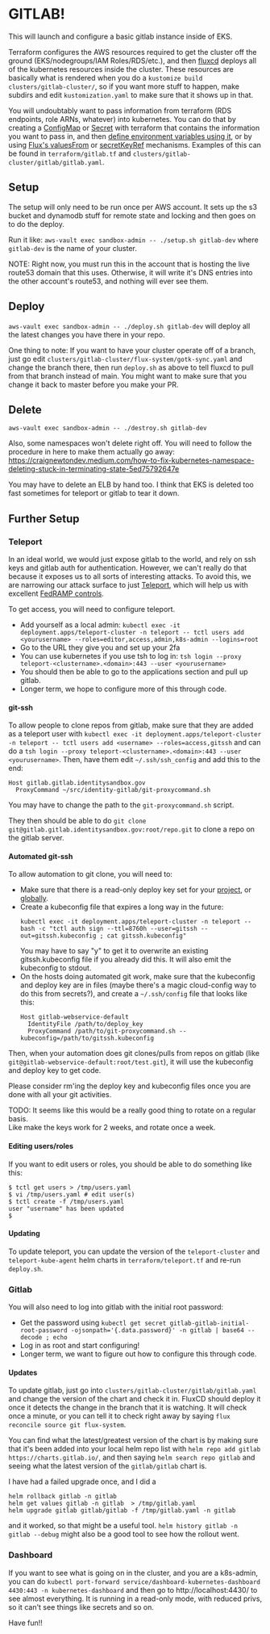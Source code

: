 # GITLAB!

This will launch and configure a basic gitlab instance inside of EKS.

Terraform configures the AWS resources required to get the cluster off
the ground (EKS/nodegroups/IAM Roles/RDS/etc.), and then
[fluxcd](https://toolkit.fluxcd.io/) deploys all of the kubernetes
resources inside the cluster.  These resources are basically what is
rendered when you do a `kustomize build clusters/gitlab-cluster/`,
so if you want more stuff to happen, make subdirs and edit `kustomization.yaml`
to make sure that it shows up in that.

You will undoubtably want to pass information from terraform (RDS endpoints,
role ARNs, whatever) into kubernetes.  You can do that by creating a
[ConfigMap](https://registry.terraform.io/providers/hashicorp/kubernetes/latest/docs/resources/config_map)
or [Secret](https://registry.terraform.io/providers/hashicorp/kubernetes/latest/docs/resources/secret)
with terraform that contains the information you want to pass in,
and then [define environment variables using it](https://kubernetes.io/docs/tasks/configure-pod-container/configure-pod-configmap/#define-container-environment-variables-using-configmap-data),
or by using [Flux's valuesFrom](https://docs.fluxcd.io/projects/helm-operator/en/stable/helmrelease-guide/values/#config-maps)
or [secretKeyRef](https://docs.fluxcd.io/projects/helm-operator/en/stable/helmrelease-guide/values/#secrets)
mechanisms.  Examples of this can be found in `terraform/gitlab.tf` and
`clusters/gitlab-cluster/gitlab/gitlab.yaml`.

## Setup

The setup will only need to be run once per AWS account.  It sets up the s3 bucket
and dynamodb stuff for remote state and locking and then goes on to do the deploy.

Run it like: `aws-vault exec sandbox-admin -- ./setup.sh gitlab-dev` where
`gitlab-dev` is the name of your cluster.

NOTE:  Right now, you must run this in the account that is hosting the live
route53 domain that this uses.  Otherwise, it will write it's DNS entries into
the other account's route53, and nothing will ever see them.

## Deploy

`aws-vault exec sandbox-admin -- ./deploy.sh gitlab-dev` will deploy all the
latest changes you have there in your repo.

One thing to note:  If you want to have your cluster operate off of a
branch, just go edit `clusters/gitlab-cluster/flux-system/gotk-sync.yaml` and
change the branch there, then run `deploy.sh` as above to tell fluxcd
to pull from that branch instead of main.  You might want to make sure that
you change it back to master before you make your PR.

## Delete

`aws-vault exec sandbox-admin -- ./destroy.sh gitlab-dev`

Also, some namespaces won't delete right off.  You will need to
follow the procedure in here to make them actually go away:
https://craignewtondev.medium.com/how-to-fix-kubernetes-namespace-deleting-stuck-in-terminating-state-5ed75792647e

You may have to delete an ELB by hand too.  I think that EKS is deleted too
fast sometimes for teleport or gitlab to tear it down.

## Further Setup

### Teleport
In an ideal world, we would just expose gitlab to the world, and rely on ssh keys and gitlab auth for authentication.
However, we can't really do that because it exposes us to all sorts of interesting attacks.  To avoid
this, we are narrowing our attack surface to just [Teleport](https://github.com/gravitational/teleport),
which will help us with excellent [FedRAMP controls](https://goteleport.com/teleport/how-it-works/fedramp-ssh-kubernetes/).

To get access, you will need to configure teleport.
- Add yourself as a local admin: `kubectl exec -it deployment.apps/teleport-cluster -n teleport -- tctl users add <yourusername> --roles=editor,access,admin,k8s-admin --logins=root`
- Go to the URL they give you and set up your 2fa
- You can use kubernetes if you use tsh to log in: `tsh login --proxy teleport-<clustername>.<domain>:443 --user <yourusername>`
- You should then be able to go to the applications section and pull up gitlab.
- Longer term, we hope to configure more of this through code.

#### git-ssh

To allow people to clone repos from gitlab, make sure that they
are added as a teleport user with `kubectl exec -it deployment.apps/teleport-cluster -n teleport -- tctl users add <username> --roles=access,gitssh` and can do a `tsh login --proxy teleport-<clustername>.<domain>:443 --user <yourusername>`.  Then, have them edit `~/.ssh/ssh_config` and add this
to the end:
```
Host gitlab.gitlab.identitysandbox.gov
  ProxyCommand ~/src/identity-gitlab/git-proxycommand.sh
```
You may have to change the path to the `git-proxycommand.sh` script.

They then should be able to do `git clone git@gitlab.gitlab.identitysandbox.gov:root/repo.git`
to clone a repo on the gitlab server.

#### Automated git-ssh

To allow automation to git clone, you will need to:
- Make sure that there is a read-only deploy key set for your [project](https://docs.gitlab.com/ee/user/project/deploy_keys/#project-deploy-keys),
  or [globally](https://docs.gitlab.com/ee/user/project/deploy_keys/#public-deploy-keys).
- Create a kubeconfig file that expires a long way in the future:
  ```
  kubectl exec -it deployment.apps/teleport-cluster -n teleport -- bash -c "tctl auth sign --ttl=8760h --user=gitssh --out=gitssh.kubeconfig ; cat gitssh.kubeconfig"
  ```
  You may have to say "y" to get it to overwrite an existing gitssh.kubeconfig file if you already did
  this.  It will also emit the kubeconfig to stdout.
- On the hosts doing automated git work, make sure that the kubeconfig and deploy key are in files
  (maybe there's a magic cloud-config way to do this from secrets?), and create a `~/.ssh/config` file
  that looks like this:
  ```
  Host gitlab-webservice-default
    IdentityFile /path/to/deploy_key
    ProxyCommand /path/to/git-proxycommand.sh --kubeconfig=/path/to/gitssh.kubeconfig
  ```

Then, when your automation does git clones/pulls from repos on gitlab (like `git@gitlab-webservice-default:root/test.git`),
it will use the kubeconfig and deploy key to get code.

Please consider rm'ing the deploy key and kubeconfig files once you are done
with all your git activities.

TODO:  It seems like this would be a really good thing to rotate on a regular basis.  
Like make the keys work for 2 weeks, and rotate once a week.

#### Editing users/roles

If you want to edit users or roles, you should be able to do something like this:
```
$ tctl get users > /tmp/users.yaml
$ vi /tmp/users.yaml # edit user(s)
$ tctl create -f /tmp/users.yaml
user "username" has been updated
$ 
```

#### Updating
To update teleport, you can update the version of the `teleport-cluster` and
`teleport-kube-agent` helm charts in `terraform/teleport.tf` and re-run
`deploy.sh`.


### Gitlab
You will also need to log into gitlab with the initial root password:
- Get the password using `kubectl get secret gitlab-gitlab-initial-root-password -ojsonpath='{.data.password}' -n gitlab | base64 --decode ; echo`
- Log in as root and start configuring!
- Longer term, we want to figure out how to configure this through code.

#### Updates
To update gitlab, just go into `clusters/gitlab-cluster/gitlab/gitlab.yaml` and
change the version of the chart and check it in.  FluxCD should deploy it once it
detects the change in the branch that it is watching.  It will check once a minute,
or you can tell it to check right away by saying
`flux reconcile source git flux-system`.

You can find what the latest/greatest version of
the chart is by making sure that it's been added into your local helm repo list
with `helm repo add gitlab https://charts.gitlab.io/`, and then saying
`helm search repo gitlab` and seeing what the latest version of the `gitlab/gitlab`
chart is.

I have had a failed upgrade once, and I did a
```
helm rollback gitlab -n gitlab
helm get values gitlab -n gitlab  > /tmp/gitlab.yaml
helm upgrade gitlab gitlab/gitlab -f /tmp/gitlab.yaml -n gitlab
```
and it worked, so that might be a useful tool.
`helm history gitlab -n gitlab --debug` might also be a good tool
to see how the rollout went.

### Dashboard

If you want to see what is going on in the cluster, and you are a k8s-admin,
you can do `kubectl port-forward service/dashboard-kubernetes-dashboard 4430:443 -n kubernetes-dashboard`
and then go to http://localhost:4430/ to see almost everything.  It is running in a
read-only mode, with reduced privs, so it can't see things like secrets and so on.


Have fun!!
